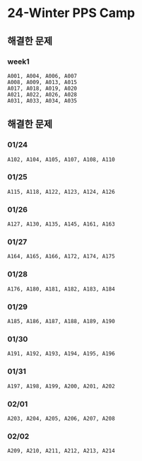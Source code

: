 # 24-Winter PPS Camp

## 해결한 문제
### week1
	A001, A004, A006, A007
	A008, A009, A013, A015
	A017, A018, A019, A020
	A021, A022, A026, A028
	A031, A033, A034, A035

## 해결한 문제
### 01/24
	A102, A104, A105, A107, A108, A110

### 01/25
	A115, A118, A122, A123, A124, A126

### 01/26
	A127, A130, A135, A145, A161, A163

### 01/27
	A164, A165, A166, A172, A174, A175

### 01/28
	A176, A180, A181, A182, A183, A184

### 01/29
	A185, A186, A187, A188, A189, A190

### 01/30
	A191, A192, A193, A194, A195, A196

### 01/31
	A197, A198, A199, A200, A201, A202

### 02/01
	A203, A204, A205, A206, A207, A208

### 02/02
	A209, A210, A211, A212, A213, A214